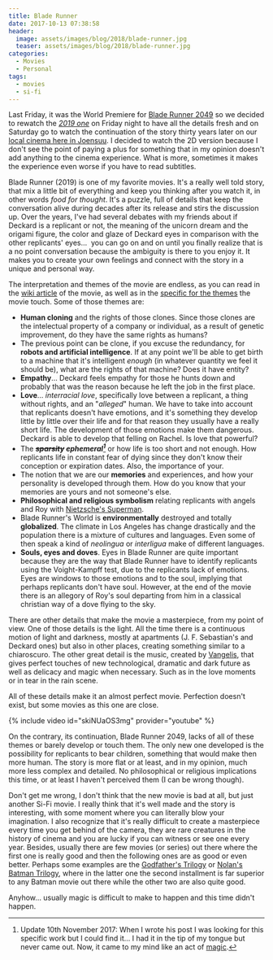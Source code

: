 ```yaml
---
title: Blade Runner
date: 2017-10-13 07:38:58
header:
  image: assets/images/blog/2018/blade-runner.jpg
  teaser: assets/images/blog/2018/blade-runner.jpg
categories:
  - Movies
  - Personal
tags:
  - movies
  - si-fi
---
```

Last Friday, it was the World Premiere for [Blade Runner 2049](http://www.imdb.com/title/tt1856101/) so we decided to rewatch the [_2019 one_](http://www.imdb.com/title/tt0083658/) on Friday night to have all the details fresh and on Saturday go to watch the continuation of the story thirty years later on our [local cinema here in Joensuu](https://www.savonkinot.fi/eng/). I decided to watch the 2D version because I don't see the point of paying a plus for something that in my opinion doesn't add anything to the cinema experience. What is more, sometimes it makes the experience even worse if you have to read subtitles.

Blade Runner (2019) is one of my favorite movies. It's a really well told story, that mix a little bit of everything and keep you thinking after you watch it, in other words _food for thought_.&nbsp;It's a puzzle, full of details that keep the conversation alive during decades after its release and stirs the discussion up. Over the years, I've had several debates with my friends about if Deckard is a replicant or not, the meaning of the unicorn dream and the origami figure, the color and glaze of Deckard eyes in comparison with the other replicants' eyes… &nbsp;you can go on and on until you finally realize that is a no point conversation because the ambiguity is there to you enjoy it. It makes you to create your own feelings and connect with the story in a unique and personal way.

The interpretation and themes of the movie are endless, as you can read in the [wiki article](https://en.wikipedia.org/wiki/Blade_Runner) of the movie, as well as in the [specific for the themes](https://en.wikipedia.org/wiki/Themes_in_Blade_Runner) the movie touch. Some of those themes are:

  * **Human cloning** and the rights of those clones. Since those clones are the intelectual property of a company or individual, as a result of genetic improvement, do they have the same rights as humans?
  * The previous point can be clone, if you excuse the redundancy, for **robots and artificial intelligence**. If at any point we'll be able to get birth to a machine that it's intelligent _enough_&nbsp;(in whatever quantity we feel it should be), what are the rights of that machine? Does it have entity?
  * **Empathy**… Deckard feels empathy for those he hunts down and probably that was the reason because he left the job in the first place.
  * **Love**… _interracial love_, specifically love between a replicant, a thing without rights, and an "_alleged_" human. We have to take into account that replicants doesn't have emotions, and it's something they develop little by little over their life and for that reason they usually have a really short life. The development of those emotions make them dangerous. Deckard is able to develop that felling on Rachel. Is love that powerful?
  * The **~~*sparsity*~~ _ephemeral[^1]_** or how life is too short and not enough. How replicants life in constant fear of dying since they don't know their conception or expiration dates. Also, the importance of your.
  * The notion that we are our **memories** and experiences, and how your personality is developed through them. How do you know that your memories are yours and not someone's else.
  * **Philosophical and religious symbolism** relating replicants with angels and Roy with&nbsp;[Nietzsche's Superman](https://en.wikipedia.org/wiki/Übermensch).
  * Blade Runner's World is **environmentally** destroyed and totally **globalized**. The climate in Los Angeles has change drastically and the population there is a mixture of cultures and languages. Even some of then speak a kind of _neolingua_ or _interligua_ make of different languages.
  * **Souls, eyes and doves**. Eyes in Blade Runner are quite important because they are the way that Blade Runner have to identify replicants using the Voight-Kampff test, due to the replicants lack of emotions. Eyes are windows to those emotions and to the soul, implying that perhaps replicants don't have soul. However, at the end of the movie there is an allegory of Roy's soul departing from him in a classical christian way of a dove flying to the sky.

There are other details that make the movie a masterpiece, from my point of view. One of those details is the light. All the time there is a continuous motion of light and darkness, mostly at apartments (J. F.&nbsp;Sebastian's and Deckard ones) but also in other places, creating something similar to a chiaroscuro. The other great detail is the music, created by [Vangelis](https://en.wikipedia.org/wiki/Vangelis), that gives perfect touches&nbsp;of new technological, dramatic and dark future as well as delicacy and magic when necessary. Such as in the love moments or in tear in the rain scene.

All of these details make it an almost perfect movie. Perfection doesn't exist, but some movies as this one are close.

{% include video id="skiNUaOS3mg" provider="youtube" %}

On the contrary, its continuation, Blade Runner 2049, lacks of all of these themes or barely develop or touch them. The only new one developed is the possibility for replicants to bear children, something that would make then more human. The story is more flat or at least, and in my opinion, much more less complex and detailed. No philosophical or religious implications this time, or at least I haven't perceived them (I can be wrong though).

Don't get me wrong, I don't think that the new movie is bad at all, but just another Si-Fi movie. I really think that it's well made and the story is interesting, with some moment where you can literally blow your imagination. I also recognize that it's really difficult to create a masterpiece every time you get behind of the camera, they are rare creatures in the history of cinema and you are lucky if you can witness or see one every year. Besides, usually there are few movies (or series) out there where the first one is really good and then the following ones are as good or even better. Perhaps some examples are the [Godfather's Trilogy](https://en.wikipedia.org/wiki/The_Godfather_(film_series)) or [Nolan's Batman Trilogy](https://en.wikipedia.org/wiki/Batman_in_film#Christopher_Nolan_.E2.80.93_The_Dark_Knight_Trilogy), where in the latter one the second installment is far superior to any Batman movie out there while the other two are also quite good.

Anyhow… usually magic is difficult to make to happen and this time didn't happen.


[^1]: Update 10th November 2017: When I wrote his post I was looking for this specific work but I could find it… I had it in the tip of my tongue but never came out. Now, it came to my mind like an act of [magic](https://imgur.com/gallery/YsbKHg1).
